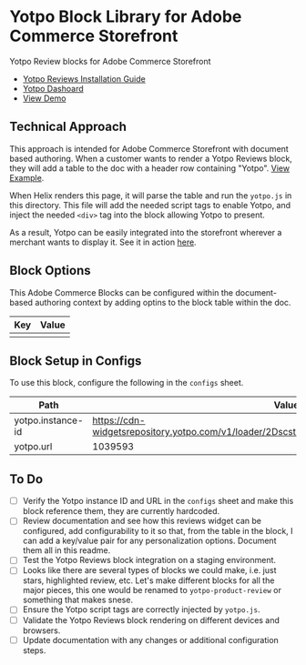 # Yotpo Block Library for Adobe Commerce Storefront

Yotpo Review blocks for Adobe Commerce Storefront

* [Yotpo Reviews Installation Guide](https://support.yotpo.com/docs/generic-other-platforms-installing-yotpo-reviews-v3)
* [Yotpo Dashoard](https://reviews.yotpo.com/#/home)
* [View Demo](https://main--showcase-evergreen-commerce-storefront--blueacorninc.hlx.live/yotpo)

## Technical Approach

This approach is intended for Adobe Commerce Storefront with document based authoring. When a customer wants to render a Yotpo Reviews block, they will add a table to the doc with a header row containing "Yotpo". [View Example](https://docs.google.com/document/d/1zUt26xPAzziRJBb_YsyVht3DU0xmRVTDXc7rgmhrxtI/edit?tab=t.0). 


When Helix renders this page, it will parse the table and run the `yotpo.js` in this directory. This file will add the needed script tags to enable Yotpo, and inject the needed `<div>` tag into the block allowing Yotpo to present. 

As a result, Yotpo can be easily integrated into the storefront wherever a merchant wants to display it. See it in action [here](https://main--showcase-evergreen-commerce-storefront--blueacorninc.hlx.live/yotpo).

## Block Options

This Adobe Commerce Blocks can be configured within the document-based authoring context by adding optins to the block table within the doc. 

| Key   | Value |
|-------|-------|
|       |       |

## Block Setup in Configs

To use this block, configure the following in the `configs` sheet.

| Path                | Value                                                                                   |
|---------------------|-----------------------------------------------------------------------------------------|
| yotpo.instance-id   | https://cdn-widgetsrepository.yotpo.com/v1/loader/2DscstHDudRbdPAOzC5foy1bLIBMZjhtyDjmsDJq |
| yotpo.url           | 1039593                                                                                 |
## To Do

- [ ] Verify the Yotpo instance ID and URL in the `configs` sheet and make this block reference them, they are currently hardcoded.
- [ ] Review documentation and see how this reviews widget can be configured, add configurability to it so that, from the table in the block, I can add a key/value pair for any personalization options. Document them all in this readme.
- [ ] Test the Yotpo Reviews block integration on a staging environment.
- [ ] Looks like there are several types of blocks we could make, i.e. just stars, highlighted review, etc. Let's make different blocks for all the major pieces, this one would be renamed to `yotpo-product-review` or something that makes snese.
- [ ] Ensure the Yotpo script tags are correctly injected by `yotpo.js`.
- [ ] Validate the Yotpo Reviews block rendering on different devices and browsers.
- [ ] Update documentation with any changes or additional configuration steps.

